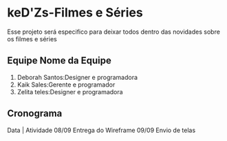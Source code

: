 # keD'Zs-Filmes e Séries
Esse projeto será especifico para deixar todos dentro das novidades sobre os filmes e séries


## Equipe Nome da Equipe
1. Deborah Santos:Designer e programadora
2. Kaik Sales:Gerente e programador
3. Zelita teles:Designer e programadora


## Cronograma
Data | Atividade
08/09	Entrega do Wireframe
09/09	Envio de telas

